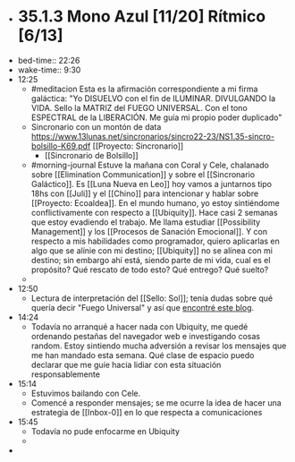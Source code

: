 - # 35.1.3 Mono Azul [11/20] Rítmico [6/13]
- bed-time:: 22:26
- wake-time:: 9:30
- 12:25
	- #meditacion Esta es la afirmación correspondiente a mi firma galáctica: "Yo DISUELVO con el fin de ILUMINAR. DIVULGANDO la VIDA. Sello la MATRIZ del FUEGO UNIVERSAL. Con el tono ESPECTRAL de la LIBERACIÓN. Me guía mi propio poder duplicado"
	- Sincronario con un montón de data https://www.13lunas.net/sincronarios/sincro22-23/NS1.35-sincro-bolsillo-K69.pdf [[Proyecto: Sincronario]]
		- [[Sincronario de Bolsillo]]
	- #morning-journal Estuve la mañana con Coral y Cele, chalanado sobre [[Elimination Communication]] y sobre el [[Sincronario Galáctico]]. Es [[Luna Nueva en Leo]] hoy vamos a juntarnos tipo 18hs con [[Juli]] y el [[Chino]] para intencionar y hablar sobre [[Proyecto: Ecoaldea]].
	  En el mundo humano, yo estoy sintiéndome conflictivamente con respecto a [[Ubiquity]]. Hace casi 2 semanas que estoy evadiendo el trabajo. Me llama estudiar [[Possibility Management]] y los [[Procesos de Sanación Emocional]]. Y con respecto a mis habilidades como programador, quiero aplicarlas en algo que se alínie con mi destino; [[Ubiquity]] no se alínea con mi destino; sin embargo ahí está, siendo parte de mi vida, cual es el propósito? Qué rescato de todo esto? Qué entrego? Qué suelto?
	-
- 12:50
	- Lectura de interpretación del [[Sello: Sol]]; tenía dudas sobre qué quería decir "Fuego Universal" y así que [encontré este blog](https://oraculomaya.com/blog/f/sol-ahau-fuego-universal-o-conexi%C3%B3n-con-la-fuente?blogcategory=conflicto).
- 14:24
	- Todavía no arranqué a hacer nada con Ubiquity, me quedé ordenando pestañas del navegador web e investigando cosas random. Estoy sintiendo mucha adversión a revisar los mensajes que me han mandado esta semana. Qué clase de espacio puedo declarar que me guíe hacia lidiar con esta situación responsablemente
- 15:14
	- Estuvimos bailando con Cele.
	- Comencé a responder mensajes; se me ocurre la idea de hacer una estrategia de [[Inbox-0]] en lo que respecta a comunicaciones
- 15:45
	- Todavía no pude enfocarme en Ubiquity
	-
-